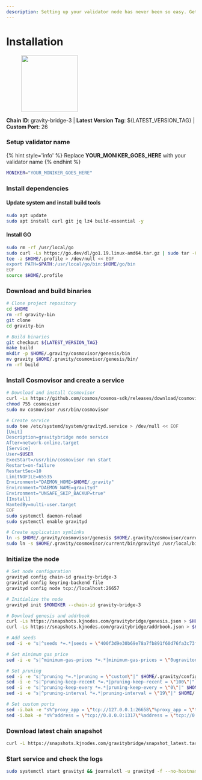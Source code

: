 ```yaml
---
description: Setting up your validator node has never been so easy. Get your validator running in minutes by following step by step instructions.
---
```


# Installation

<figure><img src="https://raw.githubusercontent.com/kj89/testnet_manuals/main/pingpub/logos/gravitybridge.png" width="150" alt=""><figcaption></figcaption></figure>

**Chain ID**: gravity-bridge-3 | **Latest Version Tag**: ${LATEST_VERSION_TAG} | **Custom Port**: 26

### Setup validator name

{% hint style='info' %}
Replace **YOUR_MONIKER_GOES_HERE** with your validator name
{% endhint %}

```bash
MONIKER="YOUR_MONIKER_GOES_HERE"
```

### Install dependencies

#### Update system and install build tools

```bash
sudo apt update
sudo apt install curl git jq lz4 build-essential -y
```

#### Install GO

```bash
sudo rm -rf /usr/local/go
sudo curl -Ls https://go.dev/dl/go1.19.linux-amd64.tar.gz | sudo tar -C /usr/local -xz
tee -a $HOME/.profile > /dev/null << EOF
export PATH=$PATH:/usr/local/go/bin:$HOME/go/bin
EOF
source $HOME/.profile
```

### Download and build binaries

```bash
# Clone project repository
cd $HOME
rm -rf gravity-bin
git clone 
cd gravity-bin

# Build binaries
git checkout ${LATEST_VERSION_TAG}
make build
mkdir -p $HOME/.gravity/cosmovisor/genesis/bin
mv gravity $HOME/.gravity/cosmovisor/genesis/bin/
rm -rf build
```

### Install Cosmovisor and create a service

```bash
# Download and install Cosmovisor
curl -Ls https://github.com/cosmos/cosmos-sdk/releases/download/cosmovisor%2Fv1.3.0/cosmovisor-v1.3.0-linux-amd64.tar.gz | tar xz
chmod 755 cosmovisor
sudo mv cosmovisor /usr/bin/cosmovisor

# Create service
sudo tee /etc/systemd/system/gravityd.service > /dev/null << EOF
[Unit]
Description=gravitybridge node service
After=network-online.target
[Service]
User=$USER
ExecStart=/usr/bin/cosmovisor run start
Restart=on-failure
RestartSec=10
LimitNOFILE=65535
Environment="DAEMON_HOME=$HOME/.gravity"
Environment="DAEMON_NAME=gravityd"
Environment="UNSAFE_SKIP_BACKUP=true"
[Install]
WantedBy=multi-user.target
EOF
sudo systemctl daemon-reload
sudo systemctl enable gravityd

# Create application symlinks
ln -s $HOME/.gravity/cosmovisor/genesis $HOME/.gravity/cosmovisor/current
sudo ln -s $HOME/.gravity/cosmovisor/current/bin/gravityd /usr/local/bin/gravityd
```

### Initialize the node

```bash
# Set node configuration
gravityd config chain-id gravity-bridge-3
gravityd config keyring-backend file
gravityd config node tcp://localhost:26657

# Initialize the node
gravityd init $MONIKER --chain-id gravity-bridge-3

# Download genesis and addrbook
curl -Ls https://snapshots.kjnodes.com/gravitybridge/genesis.json > $HOME/.gravity/config/genesis.json
curl -Ls https://snapshots.kjnodes.com/gravitybridge/addrbook.json > $HOME/.gravity/config/addrbook.json

# Add seeds
sed -i -e "s|^seeds *=.*|seeds = \"400f3d9e30b69e78a7fb891f60d76fa3c73f0ecc@gravitybridge.rpc.kjnodes.com:26659\"|" $HOME/.gravity/config/config.toml

# Set minimum gas price
sed -i -e "s|^minimum-gas-prices *=.*|minimum-gas-prices = \"0ugraviton\"|" $HOME/.gravity/config/app.toml

# Set pruning
sed -i -e "s|^pruning *=.*|pruning = \"custom\"|" $HOME/.gravity/config/app.toml
sed -i -e "s|^pruning-keep-recent *=.*|pruning-keep-recent = \"100\"|" $HOME/.gravity/config/app.toml
sed -i -e "s|^pruning-keep-every *=.*|pruning-keep-every = \"0\"|" $HOME/.gravity/config/app.toml
sed -i -e "s|^pruning-interval *=.*|pruning-interval = \"19\"|" $HOME/.gravity/config/app.toml

# Set custom ports
sed -i.bak -e "s%^proxy_app = \"tcp://127.0.0.1:26658\"%proxy_app = \"tcp://127.0.0.1:26658\"%; s%^laddr = \"tcp://127.0.0.1:26657\"%laddr = \"tcp://127.0.0.1:26657\"%; s%^pprof_laddr = \"localhost:6060\"%pprof_laddr = \"localhost:26060\"%; s%^laddr = \"tcp://0.0.0.0:26656\"%laddr = \"tcp://0.0.0.0:26656\"%; s%^prometheus_listen_addr = \":26660\"%prometheus_listen_addr = \":26660\"%" $HOME/.gravity/config/config.toml
sed -i.bak -e "s%^address = \"tcp://0.0.0.0:1317\"%address = \"tcp://0.0.0.0:26317\"%; s%^address = \":8080\"%address = \":26080\"%; s%^address = \"0.0.0.0:9090\"%address = \"0.0.0.0:26090\"%; s%^address = \"0.0.0.0:9091\"%address = \"0.0.0.0:26091\"%; s%^address = \"0.0.0.0:8545\"%address = \"0.0.0.0:26545\"%; s%^ws-address = \"0.0.0.0:8546\"%ws-address = \"0.0.0.0:26546\"%" $HOME/.gravity/config/app.toml
```

### Download latest chain snapshot

```bash
curl -L https://snapshots.kjnodes.com/gravitybridge/snapshot_latest.tar.lz4 | lz4 -dc - | tar -xf - -C $HOME/.gravity
```

### Start service and check the logs

```bash
sudo systemctl start gravityd && journalctl -u gravityd -f --no-hostname -o cat
```
